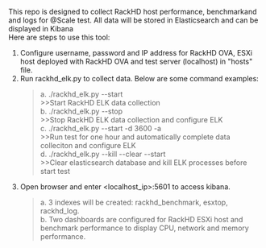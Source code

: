 This repo is designed to collect RackHD host performance, benchmarkand and logs for @Scale test.
All data will be stored in Elasticsearch and can be displayed in Kibana <br />
Here are steps to use this tool:<br />
1. Configure username, password and IP address for RackHD OVA, ESXi host deployed with RackHD OVA and test server (localhost) in "hosts" file.<br />
2. Run rackhd_elk.py to collect data. Below are some command examples:<br />
    >a. ./rackhd_elk.py --start<br />
        >>Start RackHD ELK data collection<br />
    >b. ./rackhd_elk.py --stop<br />
        >>Stop RackHD ELK data collection and configure ELK<br />
    >c. ./rackhd_elk.py --start -d 3600 -a<br />
        >>Run test for one hour and automatically complete data colleciton and configure ELK<br />
    >d. ./rackhd_elk.py --kill --clear --start <br />
        >>Clear elasticsearch database and kill ELK processes before start test<br />
3. Open browser and enter <localhost_ip>:5601 to access kibana.<br />
    >a. 3 indexes will be created: rackhd_benchmark, esxtop, rackhd_log.<br />
    >b. Two dashboards are configured for RackHD ESXi host and benchmark performance to display CPU, network and memory performance.<br />
